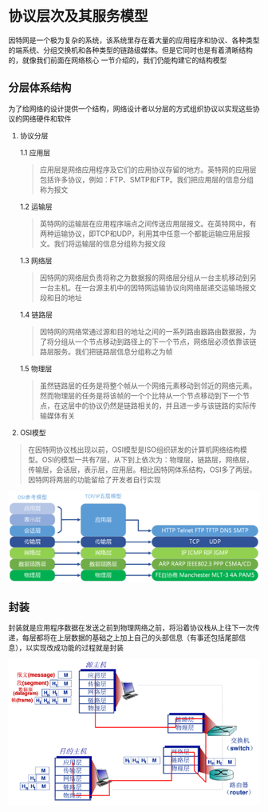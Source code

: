# 协议层次及其服务模型

因特网是一个极为复杂的系统，该系统里存在着大量的应用程序和协议、各种类型的端系统、分组交换机和各种类型的链路级媒体。但是它同时也是有着清晰结构的，就像我们前面在网络核心 一节介绍的，我们仍能构建它的结构模型

## 分层体系结构

为了给网络的设计提供一个结构，网络设计者以分层的方式组织协议以实现这些协议的网络硬件和软件

1. 协议分层

    1.1 应用层

    > 应用层是网络应用程序及它们的应用协议存留的地方。英特网的应用层包括许多协议，例如：FTP、SMTP和FTP。我们把应用层的信息分组称为报文

    1.2 运输层

    > 英特网的运输层在应用程序端点之间传送应用层报文。在英特网中，有两种运输协议，即TCP和UDP，利用其中任意一个都能运输应用层报文。我们将运输层的信息分组称为报文段

    1.3 网络层

    > 因特网的网络层负责将称之为数据报的网络层分组从一台主机移动到另一台主机。在一台源主机中的因特网运输协议向网络层递交运输场报文段和目的地址

    1.4 链路层

    > 因特网的网络常通过源和目的地址之间的一系列路由器路由数据报，为了将分组从一个节点移动到路径上的下一个节点，网络层必须依靠该链路层服务。我们把链路层信息分组称之为帧

    1.5 物理层

    > 虽然链路层的任务是将整个帧从一个网络元素移动到邻近的网络元素。然而物理层的任务是将该帧的一个个比特从一个节点移动到下一个节点，在这层中的协议仍然是链路相关的，并且进一步与该链路的实际传输媒体有关

2. OSI模型

> 在因特网协议栈出现以前，OSI模型是ISO组织研发的计算机网络结构模型。OSI的模型一共有7层，从下到上依次为：物理层，链路层，网络层，传输层，会话层，表示层，应用层。相比因特网体系结构，OSI多了两层。因特网将两层的功能留给了开发者自行实现

![](../image/协议层次.png)

## 封装

封装就是应用程序数据在发送之前到物理网络之前，将沿着协议栈从上往下一次传递，每层都将在上层数据的基础之上加上自己的头部信息（有事还包括尾部信息），以实现改成功能的过程就是封装

![](../image/封装.png)
